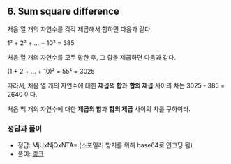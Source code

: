 ## 6. Sum square difference

처음 열 개의 자연수를 각각 제곱해서 합하면 다음과 같다.

1&sup2; + 2&sup2; + ... + 10&sup2; = 385

처음 열 개의 자연수를 모두 합한 후, 그 합을 제곱하면 다음과 같다.

(1 + 2 + ... + 10)&sup2; = 55&sup2; = 3025

따라서, 처음 열 개의 자연수에 대한 **제곱의 합**과 **합의 제곱** 사이의 차는 3025 - 385 = 2640 이다.

처음 백 개의 자연수에 대한 **제곱의 합**과 **합의 제곱** 사이의 차를 구하여라.

### 정답과 풀이

* 정답: MjUxNjQxNTA= (스포일러 방지를 위해 base64로 인코딩 됨)
* 풀이: [링크](./explanation.md)
